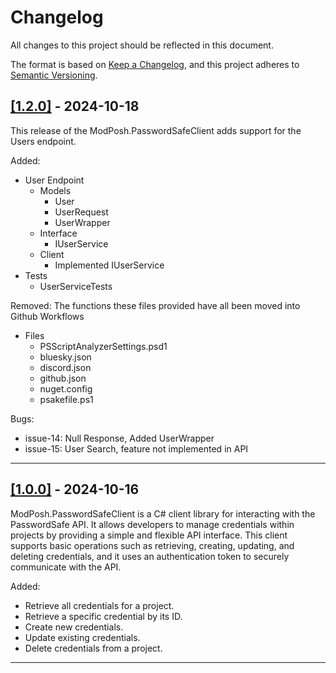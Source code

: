 # Changelog

All changes to this project should be reflected in this document.

The format is based on [Keep a Changelog](https://keepachangelog.com/en/1.0.0/), and this project adheres to [Semantic Versioning](https://semver.org/spec/v2.0.0.html).

## [[1.2.0]](https://github.com/mod-posh/PasswordSafeClient/releases/tag/v1.2.0) - 2024-10-18

This release of the ModPosh.PasswordSafeClient adds support for the Users endpoint.

Added:

- User Endpoint
  - Models
    - User
    - UserRequest
    - UserWrapper
  - Interface
    - IUserService
  - Client
    - Implemented IUserService
- Tests
  - UserServiceTests

Removed: The functions these files provided have all been moved into Github Workflows

- Files
  - PSScriptAnalyzerSettings.psd1
  - bluesky.json
  - discord.json
  - github.json
  - nuget.config
  - psakefile.ps1

Bugs:

- issue-14: Null Response, Added UserWrapper
- issue-15: User Search, feature not implemented in API

---

## [[1.0.0]](https://github.com/mod-posh/PasswordSafeClient/releases/tag/v1.0.0) - 2024-10-16

ModPosh.PasswordSafeClient is a C# client library for interacting with the PasswordSafe API. It allows developers to manage credentials within projects by providing a simple and flexible API interface. This client supports basic operations such as retrieving, creating, updating, and deleting credentials, and it uses an authentication token to securely communicate with the API.

Added:

- Retrieve all credentials for a project.
- Retrieve a specific credential by its ID.
- Create new credentials.
- Update existing credentials.
- Delete credentials from a project.

---
